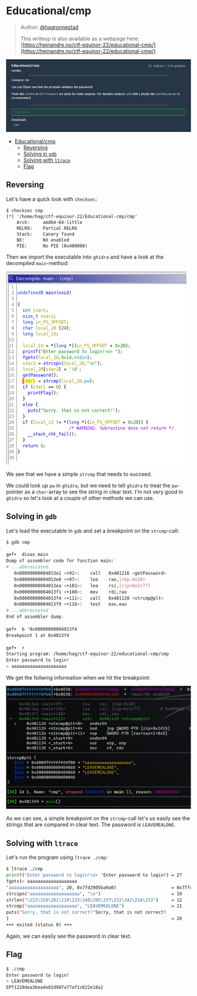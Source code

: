 # Educational/cmp

> Author: [@hagronnestad](https://github.com/hagronnestad)
> 
> This writeup is also available as a webpage here: [https://heinandre.no/ctf-equinor-22/educational-cmp/](https://heinandre.no/ctf-equinor-22/educational-cmp/)

![](-01.png)


- [Educational/cmp](#educationalcmp)
  - [Reversing](#reversing)
  - [Solving in `gdb`](#solving-in-gdb)
  - [Solving with `ltrace`](#solving-with-ltrace)
  - [Flag](#flag)

## Reversing

Let's have a quick look with `checksec`:

```
$ checksec cmp
[*] '/home/hag/ctf-equinor-22/Educational-cmp/cmp'
    Arch:     amd64-64-little
    RELRO:    Partial RELRO
    Stack:    Canary found
    NX:       NX enabled
    PIE:      No PIE (0x400000)
```

Then we import the executable into `ghidra` and have a look at the decompiled `main`-method:

![](00.png)

We see that we have a simple `strcmp` that needs to succeed.

We could look up `pw` in `ghidra`, but we need to tell `ghidra` to treat the `pw`-pointer as a `char`-array to see the string in clear text. I'm not very good in `ghidra` so let's look at a couple of other methods we can use.

## Solving in `gdb`

Let's load the executable in `gdb` and set a breakpoint on the `strcmp`-call:

```bash
$ gdb cmp

gef➤  disas main
Dump of assembler code for function main:
# ...abbreviated
   0x00000000004013e1 <+92>:    call   0x401216 <getPassword>
   0x00000000004013e6 <+97>:    lea    rax,[rbp-0x20]
   0x00000000004013ea <+101>:   lea    rsi,[rip+0x2c77]
   0x00000000004013f1 <+108>:   mov    rdi,rax
   0x00000000004013f4 <+111>:   call   0x401120 <strcmp@plt>
   0x00000000004013f9 <+116>:   test   eax,eax
# ...abbreviated
End of assembler dump.

gef➤  b *0x00000000004013f4
Breakpoint 1 at 0x4013f4

gef➤  r
Starting program: /home/hag/ctf-equinor-22/educational-cmp/cmp
Enter password to login!
> aaaaaaaaaaaaaaaaaaaaa
```

We get the follwing information when we hit the breakpoint:

![](01.png)

As we can see, a simple breakpoint on the `strcmp`-call let's us easily see the strings that are compared in clear text. The password is `LEAVEMEALONE`.

## Solving with `ltrace`

Let's run the program using `ltrace ./cmp`:

```bash
$ ltrace ./cmp
printf("Enter password to login!\n> "Enter password to login!) = 27
fgets(> aaaaaaaaaaaaaaaaaaa
"aaaaaaaaaaaaaaaaaaa", 20, 0x7fd2905ba9a0)                     = 0x7ffd7aa7e6b0
strcspn("aaaaaaaaaaaaaaaaaaa", "\n")                           = 19
strlen("\222\350\201\210\233\340\205\237\222\342\216\233")     = 12
strcmp("aaaaaaaaaaaaaaaaaaa", "LEAVEMEALONE")                  = 21
puts("Sorry, that is not correct!"Sorry, that is not correct!
)                                                              = 28
+++ exited (status 0) +++
```

Again, we can easily see the password in clear text.

## Flag

```bash
$ ./cmp
Enter password to login!
> LEAVEMEALONE
EPT{228dea3beade02d907a77af1c622e18a}
```
